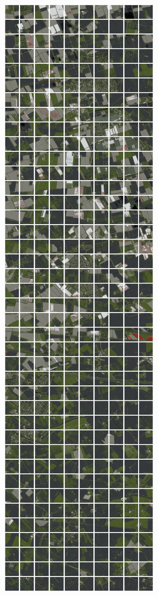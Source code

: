 <html>
<div>
<img src="https://github.com/HakkaTjakka/NL_TILE_MAP/blob/main/18/634/-1070/r.6340.-10700.png" height="44" width="44">
<img src="https://github.com/HakkaTjakka/NL_TILE_MAP/blob/main/18/634/-1070/r.6341.-10700.png" height="44" width="44">
<img src="https://github.com/HakkaTjakka/NL_TILE_MAP/blob/main/18/634/-1070/r.6342.-10700.png" height="44" width="44">
<img src="https://github.com/HakkaTjakka/NL_TILE_MAP/blob/main/18/634/-1070/r.6343.-10700.png" height="44" width="44">
<img src="https://github.com/HakkaTjakka/NL_TILE_MAP/blob/main/18/634/-1070/r.6344.-10700.png" height="44" width="44">
<img src="https://github.com/HakkaTjakka/NL_TILE_MAP/blob/main/18/634/-1070/r.6345.-10700.png" height="44" width="44">
<img src="https://github.com/HakkaTjakka/NL_TILE_MAP/blob/main/18/634/-1070/r.6346.-10700.png" height="44" width="44">
<img src="https://github.com/HakkaTjakka/NL_TILE_MAP/blob/main/18/634/-1070/r.6347.-10700.png" height="44" width="44">
<img src="https://github.com/HakkaTjakka/NL_TILE_MAP/blob/main/18/634/-1070/r.6348.-10700.png" height="44" width="44">
<img src="https://github.com/HakkaTjakka/NL_TILE_MAP/blob/main/18/634/-1070/r.6349.-10700.png" height="44" width="44">
<img src="https://github.com/HakkaTjakka/NL_TILE_MAP/blob/main/18/635/-1070/r.6350.-10700.png" height="44" width="44">
<img src="https://github.com/HakkaTjakka/NL_TILE_MAP/blob/main/18/635/-1070/r.6351.-10700.png" height="44" width="44">
<img src="https://github.com/HakkaTjakka/NL_TILE_MAP/blob/main/18/635/-1070/r.6352.-10700.png" height="44" width="44">
<img src="https://github.com/HakkaTjakka/NL_TILE_MAP/blob/main/18/635/-1070/r.6353.-10700.png" height="44" width="44">
<img src="https://github.com/HakkaTjakka/NL_TILE_MAP/blob/main/18/635/-1070/r.6354.-10700.png" height="44" width="44">
<img src="https://github.com/HakkaTjakka/NL_TILE_MAP/blob/main/18/635/-1070/r.6355.-10700.png" height="44" width="44">
<img src="https://github.com/HakkaTjakka/NL_TILE_MAP/blob/main/18/635/-1070/r.6356.-10700.png" height="44" width="44">
<img src="https://github.com/HakkaTjakka/NL_TILE_MAP/blob/main/18/635/-1070/r.6357.-10700.png" height="44" width="44">
<img src="https://github.com/HakkaTjakka/NL_TILE_MAP/blob/main/18/635/-1070/r.6358.-10700.png" height="44" width="44">
<img src="https://github.com/HakkaTjakka/NL_TILE_MAP/blob/main/18/635/-1070/r.6359.-10700.png" height="44" width="44">
<br>
<img src="https://github.com/HakkaTjakka/NL_TILE_MAP/blob/main/18/634/-1070/r.6340.-10699.png" height="44" width="44">
<img src="https://github.com/HakkaTjakka/NL_TILE_MAP/blob/main/18/634/-1070/r.6341.-10699.png" height="44" width="44">
<img src="https://github.com/HakkaTjakka/NL_TILE_MAP/blob/main/18/634/-1070/r.6342.-10699.png" height="44" width="44">
<img src="https://github.com/HakkaTjakka/NL_TILE_MAP/blob/main/18/634/-1070/r.6343.-10699.png" height="44" width="44">
<img src="https://github.com/HakkaTjakka/NL_TILE_MAP/blob/main/18/634/-1070/r.6344.-10699.png" height="44" width="44">
<img src="https://github.com/HakkaTjakka/NL_TILE_MAP/blob/main/18/634/-1070/r.6345.-10699.png" height="44" width="44">
<img src="https://github.com/HakkaTjakka/NL_TILE_MAP/blob/main/18/634/-1070/r.6346.-10699.png" height="44" width="44">
<img src="https://github.com/HakkaTjakka/NL_TILE_MAP/blob/main/18/634/-1070/r.6347.-10699.png" height="44" width="44">
<img src="https://github.com/HakkaTjakka/NL_TILE_MAP/blob/main/18/634/-1070/r.6348.-10699.png" height="44" width="44">
<img src="https://github.com/HakkaTjakka/NL_TILE_MAP/blob/main/18/634/-1070/r.6349.-10699.png" height="44" width="44">
<img src="https://github.com/HakkaTjakka/NL_TILE_MAP/blob/main/18/635/-1070/r.6350.-10699.png" height="44" width="44">
<img src="https://github.com/HakkaTjakka/NL_TILE_MAP/blob/main/18/635/-1070/r.6351.-10699.png" height="44" width="44">
<img src="https://github.com/HakkaTjakka/NL_TILE_MAP/blob/main/18/635/-1070/r.6352.-10699.png" height="44" width="44">
<img src="https://github.com/HakkaTjakka/NL_TILE_MAP/blob/main/18/635/-1070/r.6353.-10699.png" height="44" width="44">
<img src="https://github.com/HakkaTjakka/NL_TILE_MAP/blob/main/18/635/-1070/r.6354.-10699.png" height="44" width="44">
<img src="https://github.com/HakkaTjakka/NL_TILE_MAP/blob/main/18/635/-1070/r.6355.-10699.png" height="44" width="44">
<img src="https://github.com/HakkaTjakka/NL_TILE_MAP/blob/main/18/635/-1070/r.6356.-10699.png" height="44" width="44">
<img src="https://github.com/HakkaTjakka/NL_TILE_MAP/blob/main/18/635/-1070/r.6357.-10699.png" height="44" width="44">
<img src="https://github.com/HakkaTjakka/NL_TILE_MAP/blob/main/18/635/-1070/r.6358.-10699.png" height="44" width="44">
<img src="https://github.com/HakkaTjakka/NL_TILE_MAP/blob/main/18/635/-1070/r.6359.-10699.png" height="44" width="44">
<br>
<img src="https://github.com/HakkaTjakka/NL_TILE_MAP/blob/main/18/634/-1070/r.6340.-10698.png" height="44" width="44">
<img src="https://github.com/HakkaTjakka/NL_TILE_MAP/blob/main/18/634/-1070/r.6341.-10698.png" height="44" width="44">
<img src="https://github.com/HakkaTjakka/NL_TILE_MAP/blob/main/18/634/-1070/r.6342.-10698.png" height="44" width="44">
<img src="https://github.com/HakkaTjakka/NL_TILE_MAP/blob/main/18/634/-1070/r.6343.-10698.png" height="44" width="44">
<img src="https://github.com/HakkaTjakka/NL_TILE_MAP/blob/main/18/634/-1070/r.6344.-10698.png" height="44" width="44">
<img src="https://github.com/HakkaTjakka/NL_TILE_MAP/blob/main/18/634/-1070/r.6345.-10698.png" height="44" width="44">
<img src="https://github.com/HakkaTjakka/NL_TILE_MAP/blob/main/18/634/-1070/r.6346.-10698.png" height="44" width="44">
<img src="https://github.com/HakkaTjakka/NL_TILE_MAP/blob/main/18/634/-1070/r.6347.-10698.png" height="44" width="44">
<img src="https://github.com/HakkaTjakka/NL_TILE_MAP/blob/main/18/634/-1070/r.6348.-10698.png" height="44" width="44">
<img src="https://github.com/HakkaTjakka/NL_TILE_MAP/blob/main/18/634/-1070/r.6349.-10698.png" height="44" width="44">
<img src="https://github.com/HakkaTjakka/NL_TILE_MAP/blob/main/18/635/-1070/r.6350.-10698.png" height="44" width="44">
<img src="https://github.com/HakkaTjakka/NL_TILE_MAP/blob/main/18/635/-1070/r.6351.-10698.png" height="44" width="44">
<img src="https://github.com/HakkaTjakka/NL_TILE_MAP/blob/main/18/635/-1070/r.6352.-10698.png" height="44" width="44">
<img src="https://github.com/HakkaTjakka/NL_TILE_MAP/blob/main/18/635/-1070/r.6353.-10698.png" height="44" width="44">
<img src="https://github.com/HakkaTjakka/NL_TILE_MAP/blob/main/18/635/-1070/r.6354.-10698.png" height="44" width="44">
<img src="https://github.com/HakkaTjakka/NL_TILE_MAP/blob/main/18/635/-1070/r.6355.-10698.png" height="44" width="44">
<img src="https://github.com/HakkaTjakka/NL_TILE_MAP/blob/main/18/635/-1070/r.6356.-10698.png" height="44" width="44">
<img src="https://github.com/HakkaTjakka/NL_TILE_MAP/blob/main/18/635/-1070/r.6357.-10698.png" height="44" width="44">
<img src="https://github.com/HakkaTjakka/NL_TILE_MAP/blob/main/18/635/-1070/r.6358.-10698.png" height="44" width="44">
<img src="https://github.com/HakkaTjakka/NL_TILE_MAP/blob/main/18/635/-1070/r.6359.-10698.png" height="44" width="44">
<br>
<img src="https://github.com/HakkaTjakka/NL_TILE_MAP/blob/main/18/634/-1070/r.6340.-10697.png" height="44" width="44">
<img src="https://github.com/HakkaTjakka/NL_TILE_MAP/blob/main/18/634/-1070/r.6341.-10697.png" height="44" width="44">
<img src="https://github.com/HakkaTjakka/NL_TILE_MAP/blob/main/18/634/-1070/r.6342.-10697.png" height="44" width="44">
<img src="https://github.com/HakkaTjakka/NL_TILE_MAP/blob/main/18/634/-1070/r.6343.-10697.png" height="44" width="44">
<img src="https://github.com/HakkaTjakka/NL_TILE_MAP/blob/main/18/634/-1070/r.6344.-10697.png" height="44" width="44">
<img src="https://github.com/HakkaTjakka/NL_TILE_MAP/blob/main/18/634/-1070/r.6345.-10697.png" height="44" width="44">
<img src="https://github.com/HakkaTjakka/NL_TILE_MAP/blob/main/18/634/-1070/r.6346.-10697.png" height="44" width="44">
<img src="https://github.com/HakkaTjakka/NL_TILE_MAP/blob/main/18/634/-1070/r.6347.-10697.png" height="44" width="44">
<img src="https://github.com/HakkaTjakka/NL_TILE_MAP/blob/main/18/634/-1070/r.6348.-10697.png" height="44" width="44">
<img src="https://github.com/HakkaTjakka/NL_TILE_MAP/blob/main/18/634/-1070/r.6349.-10697.png" height="44" width="44">
<img src="https://github.com/HakkaTjakka/NL_TILE_MAP/blob/main/18/635/-1070/r.6350.-10697.png" height="44" width="44">
<img src="https://github.com/HakkaTjakka/NL_TILE_MAP/blob/main/18/635/-1070/r.6351.-10697.png" height="44" width="44">
<img src="https://github.com/HakkaTjakka/NL_TILE_MAP/blob/main/18/635/-1070/r.6352.-10697.png" height="44" width="44">
<img src="https://github.com/HakkaTjakka/NL_TILE_MAP/blob/main/18/635/-1070/r.6353.-10697.png" height="44" width="44">
<img src="https://github.com/HakkaTjakka/NL_TILE_MAP/blob/main/18/635/-1070/r.6354.-10697.png" height="44" width="44">
<img src="https://github.com/HakkaTjakka/NL_TILE_MAP/blob/main/18/635/-1070/r.6355.-10697.png" height="44" width="44">
<img src="https://github.com/HakkaTjakka/NL_TILE_MAP/blob/main/18/635/-1070/r.6356.-10697.png" height="44" width="44">
<img src="https://github.com/HakkaTjakka/NL_TILE_MAP/blob/main/18/635/-1070/r.6357.-10697.png" height="44" width="44">
<img src="https://github.com/HakkaTjakka/NL_TILE_MAP/blob/main/18/635/-1070/r.6358.-10697.png" height="44" width="44">
<img src="https://github.com/HakkaTjakka/NL_TILE_MAP/blob/main/18/635/-1070/r.6359.-10697.png" height="44" width="44">
<br>
<img src="https://github.com/HakkaTjakka/NL_TILE_MAP/blob/main/18/634/-1070/r.6340.-10696.png" height="44" width="44">
<img src="https://github.com/HakkaTjakka/NL_TILE_MAP/blob/main/18/634/-1070/r.6341.-10696.png" height="44" width="44">
<img src="https://github.com/HakkaTjakka/NL_TILE_MAP/blob/main/18/634/-1070/r.6342.-10696.png" height="44" width="44">
<img src="https://github.com/HakkaTjakka/NL_TILE_MAP/blob/main/18/634/-1070/r.6343.-10696.png" height="44" width="44">
<img src="https://github.com/HakkaTjakka/NL_TILE_MAP/blob/main/18/634/-1070/r.6344.-10696.png" height="44" width="44">
<img src="https://github.com/HakkaTjakka/NL_TILE_MAP/blob/main/18/634/-1070/r.6345.-10696.png" height="44" width="44">
<img src="https://github.com/HakkaTjakka/NL_TILE_MAP/blob/main/18/634/-1070/r.6346.-10696.png" height="44" width="44">
<img src="https://github.com/HakkaTjakka/NL_TILE_MAP/blob/main/18/634/-1070/r.6347.-10696.png" height="44" width="44">
<img src="https://github.com/HakkaTjakka/NL_TILE_MAP/blob/main/18/634/-1070/r.6348.-10696.png" height="44" width="44">
<img src="https://github.com/HakkaTjakka/NL_TILE_MAP/blob/main/18/634/-1070/r.6349.-10696.png" height="44" width="44">
<img src="https://github.com/HakkaTjakka/NL_TILE_MAP/blob/main/18/635/-1070/r.6350.-10696.png" height="44" width="44">
<img src="https://github.com/HakkaTjakka/NL_TILE_MAP/blob/main/18/635/-1070/r.6351.-10696.png" height="44" width="44">
<img src="https://github.com/HakkaTjakka/NL_TILE_MAP/blob/main/18/635/-1070/r.6352.-10696.png" height="44" width="44">
<img src="https://github.com/HakkaTjakka/NL_TILE_MAP/blob/main/18/635/-1070/r.6353.-10696.png" height="44" width="44">
<img src="https://github.com/HakkaTjakka/NL_TILE_MAP/blob/main/18/635/-1070/r.6354.-10696.png" height="44" width="44">
<img src="https://github.com/HakkaTjakka/NL_TILE_MAP/blob/main/18/635/-1070/r.6355.-10696.png" height="44" width="44">
<img src="https://github.com/HakkaTjakka/NL_TILE_MAP/blob/main/18/635/-1070/r.6356.-10696.png" height="44" width="44">
<img src="https://github.com/HakkaTjakka/NL_TILE_MAP/blob/main/18/635/-1070/r.6357.-10696.png" height="44" width="44">
<img src="https://github.com/HakkaTjakka/NL_TILE_MAP/blob/main/18/635/-1070/r.6358.-10696.png" height="44" width="44">
<img src="https://github.com/HakkaTjakka/NL_TILE_MAP/blob/main/18/635/-1070/r.6359.-10696.png" height="44" width="44">
<br>
<img src="https://github.com/HakkaTjakka/NL_TILE_MAP/blob/main/18/634/-1070/r.6340.-10695.png" height="44" width="44">
<img src="https://github.com/HakkaTjakka/NL_TILE_MAP/blob/main/18/634/-1070/r.6341.-10695.png" height="44" width="44">
<img src="https://github.com/HakkaTjakka/NL_TILE_MAP/blob/main/18/634/-1070/r.6342.-10695.png" height="44" width="44">
<img src="https://github.com/HakkaTjakka/NL_TILE_MAP/blob/main/18/634/-1070/r.6343.-10695.png" height="44" width="44">
<img src="https://github.com/HakkaTjakka/NL_TILE_MAP/blob/main/18/634/-1070/r.6344.-10695.png" height="44" width="44">
<img src="https://github.com/HakkaTjakka/NL_TILE_MAP/blob/main/18/634/-1070/r.6345.-10695.png" height="44" width="44">
<img src="https://github.com/HakkaTjakka/NL_TILE_MAP/blob/main/18/634/-1070/r.6346.-10695.png" height="44" width="44">
<img src="https://github.com/HakkaTjakka/NL_TILE_MAP/blob/main/18/634/-1070/r.6347.-10695.png" height="44" width="44">
<img src="https://github.com/HakkaTjakka/NL_TILE_MAP/blob/main/18/634/-1070/r.6348.-10695.png" height="44" width="44">
<img src="https://github.com/HakkaTjakka/NL_TILE_MAP/blob/main/18/634/-1070/r.6349.-10695.png" height="44" width="44">
<img src="https://github.com/HakkaTjakka/NL_TILE_MAP/blob/main/18/635/-1070/r.6350.-10695.png" height="44" width="44">
<img src="https://github.com/HakkaTjakka/NL_TILE_MAP/blob/main/18/635/-1070/r.6351.-10695.png" height="44" width="44">
<img src="https://github.com/HakkaTjakka/NL_TILE_MAP/blob/main/18/635/-1070/r.6352.-10695.png" height="44" width="44">
<img src="https://github.com/HakkaTjakka/NL_TILE_MAP/blob/main/18/635/-1070/r.6353.-10695.png" height="44" width="44">
<img src="https://github.com/HakkaTjakka/NL_TILE_MAP/blob/main/18/635/-1070/r.6354.-10695.png" height="44" width="44">
<img src="https://github.com/HakkaTjakka/NL_TILE_MAP/blob/main/18/635/-1070/r.6355.-10695.png" height="44" width="44">
<img src="https://github.com/HakkaTjakka/NL_TILE_MAP/blob/main/18/635/-1070/r.6356.-10695.png" height="44" width="44">
<img src="https://github.com/HakkaTjakka/NL_TILE_MAP/blob/main/18/635/-1070/r.6357.-10695.png" height="44" width="44">
<img src="https://github.com/HakkaTjakka/NL_TILE_MAP/blob/main/18/635/-1070/r.6358.-10695.png" height="44" width="44">
<img src="https://github.com/HakkaTjakka/NL_TILE_MAP/blob/main/18/635/-1070/r.6359.-10695.png" height="44" width="44">
<br>
<img src="https://github.com/HakkaTjakka/NL_TILE_MAP/blob/main/18/634/-1070/r.6340.-10694.png" height="44" width="44">
<img src="https://github.com/HakkaTjakka/NL_TILE_MAP/blob/main/18/634/-1070/r.6341.-10694.png" height="44" width="44">
<img src="https://github.com/HakkaTjakka/NL_TILE_MAP/blob/main/18/634/-1070/r.6342.-10694.png" height="44" width="44">
<img src="https://github.com/HakkaTjakka/NL_TILE_MAP/blob/main/18/634/-1070/r.6343.-10694.png" height="44" width="44">
<img src="https://github.com/HakkaTjakka/NL_TILE_MAP/blob/main/18/634/-1070/r.6344.-10694.png" height="44" width="44">
<img src="https://github.com/HakkaTjakka/NL_TILE_MAP/blob/main/18/634/-1070/r.6345.-10694.png" height="44" width="44">
<img src="https://github.com/HakkaTjakka/NL_TILE_MAP/blob/main/18/634/-1070/r.6346.-10694.png" height="44" width="44">
<img src="https://github.com/HakkaTjakka/NL_TILE_MAP/blob/main/18/634/-1070/r.6347.-10694.png" height="44" width="44">
<img src="https://github.com/HakkaTjakka/NL_TILE_MAP/blob/main/18/634/-1070/r.6348.-10694.png" height="44" width="44">
<img src="https://github.com/HakkaTjakka/NL_TILE_MAP/blob/main/18/634/-1070/r.6349.-10694.png" height="44" width="44">
<img src="https://github.com/HakkaTjakka/NL_TILE_MAP/blob/main/18/635/-1070/r.6350.-10694.png" height="44" width="44">
<img src="https://github.com/HakkaTjakka/NL_TILE_MAP/blob/main/18/635/-1070/r.6351.-10694.png" height="44" width="44">
<img src="https://github.com/HakkaTjakka/NL_TILE_MAP/blob/main/18/635/-1070/r.6352.-10694.png" height="44" width="44">
<img src="https://github.com/HakkaTjakka/NL_TILE_MAP/blob/main/18/635/-1070/r.6353.-10694.png" height="44" width="44">
<img src="https://github.com/HakkaTjakka/NL_TILE_MAP/blob/main/18/635/-1070/r.6354.-10694.png" height="44" width="44">
<img src="https://github.com/HakkaTjakka/NL_TILE_MAP/blob/main/18/635/-1070/r.6355.-10694.png" height="44" width="44">
<img src="https://github.com/HakkaTjakka/NL_TILE_MAP/blob/main/18/635/-1070/r.6356.-10694.png" height="44" width="44">
<img src="https://github.com/HakkaTjakka/NL_TILE_MAP/blob/main/18/635/-1070/r.6357.-10694.png" height="44" width="44">
<img src="https://github.com/HakkaTjakka/NL_TILE_MAP/blob/main/18/635/-1070/r.6358.-10694.png" height="44" width="44">
<img src="https://github.com/HakkaTjakka/NL_TILE_MAP/blob/main/18/635/-1070/r.6359.-10694.png" height="44" width="44">
<br>
<img src="https://github.com/HakkaTjakka/NL_TILE_MAP/blob/main/18/634/-1070/r.6340.-10693.png" height="44" width="44">
<img src="https://github.com/HakkaTjakka/NL_TILE_MAP/blob/main/18/634/-1070/r.6341.-10693.png" height="44" width="44">
<img src="https://github.com/HakkaTjakka/NL_TILE_MAP/blob/main/18/634/-1070/r.6342.-10693.png" height="44" width="44">
<img src="https://github.com/HakkaTjakka/NL_TILE_MAP/blob/main/18/634/-1070/r.6343.-10693.png" height="44" width="44">
<img src="https://github.com/HakkaTjakka/NL_TILE_MAP/blob/main/18/634/-1070/r.6344.-10693.png" height="44" width="44">
<img src="https://github.com/HakkaTjakka/NL_TILE_MAP/blob/main/18/634/-1070/r.6345.-10693.png" height="44" width="44">
<img src="https://github.com/HakkaTjakka/NL_TILE_MAP/blob/main/18/634/-1070/r.6346.-10693.png" height="44" width="44">
<img src="https://github.com/HakkaTjakka/NL_TILE_MAP/blob/main/18/634/-1070/r.6347.-10693.png" height="44" width="44">
<img src="https://github.com/HakkaTjakka/NL_TILE_MAP/blob/main/18/634/-1070/r.6348.-10693.png" height="44" width="44">
<img src="https://github.com/HakkaTjakka/NL_TILE_MAP/blob/main/18/634/-1070/r.6349.-10693.png" height="44" width="44">
<img src="https://github.com/HakkaTjakka/NL_TILE_MAP/blob/main/18/635/-1070/r.6350.-10693.png" height="44" width="44">
<img src="https://github.com/HakkaTjakka/NL_TILE_MAP/blob/main/18/635/-1070/r.6351.-10693.png" height="44" width="44">
<img src="https://github.com/HakkaTjakka/NL_TILE_MAP/blob/main/18/635/-1070/r.6352.-10693.png" height="44" width="44">
<img src="https://github.com/HakkaTjakka/NL_TILE_MAP/blob/main/18/635/-1070/r.6353.-10693.png" height="44" width="44">
<img src="https://github.com/HakkaTjakka/NL_TILE_MAP/blob/main/18/635/-1070/r.6354.-10693.png" height="44" width="44">
<img src="https://github.com/HakkaTjakka/NL_TILE_MAP/blob/main/18/635/-1070/r.6355.-10693.png" height="44" width="44">
<img src="https://github.com/HakkaTjakka/NL_TILE_MAP/blob/main/18/635/-1070/r.6356.-10693.png" height="44" width="44">
<img src="https://github.com/HakkaTjakka/NL_TILE_MAP/blob/main/18/635/-1070/r.6357.-10693.png" height="44" width="44">
<img src="https://github.com/HakkaTjakka/NL_TILE_MAP/blob/main/18/635/-1070/r.6358.-10693.png" height="44" width="44">
<img src="https://github.com/HakkaTjakka/NL_TILE_MAP/blob/main/18/635/-1070/r.6359.-10693.png" height="44" width="44">
<br>
<img src="https://github.com/HakkaTjakka/NL_TILE_MAP/blob/main/18/634/-1070/r.6340.-10692.png" height="44" width="44">
<img src="https://github.com/HakkaTjakka/NL_TILE_MAP/blob/main/18/634/-1070/r.6341.-10692.png" height="44" width="44">
<img src="https://github.com/HakkaTjakka/NL_TILE_MAP/blob/main/18/634/-1070/r.6342.-10692.png" height="44" width="44">
<img src="https://github.com/HakkaTjakka/NL_TILE_MAP/blob/main/18/634/-1070/r.6343.-10692.png" height="44" width="44">
<img src="https://github.com/HakkaTjakka/NL_TILE_MAP/blob/main/18/634/-1070/r.6344.-10692.png" height="44" width="44">
<img src="https://github.com/HakkaTjakka/NL_TILE_MAP/blob/main/18/634/-1070/r.6345.-10692.png" height="44" width="44">
<img src="https://github.com/HakkaTjakka/NL_TILE_MAP/blob/main/18/634/-1070/r.6346.-10692.png" height="44" width="44">
<img src="https://github.com/HakkaTjakka/NL_TILE_MAP/blob/main/18/634/-1070/r.6347.-10692.png" height="44" width="44">
<img src="https://github.com/HakkaTjakka/NL_TILE_MAP/blob/main/18/634/-1070/r.6348.-10692.png" height="44" width="44">
<img src="https://github.com/HakkaTjakka/NL_TILE_MAP/blob/main/18/634/-1070/r.6349.-10692.png" height="44" width="44">
<img src="https://github.com/HakkaTjakka/NL_TILE_MAP/blob/main/18/635/-1070/r.6350.-10692.png" height="44" width="44">
<img src="https://github.com/HakkaTjakka/NL_TILE_MAP/blob/main/18/635/-1070/r.6351.-10692.png" height="44" width="44">
<img src="https://github.com/HakkaTjakka/NL_TILE_MAP/blob/main/18/635/-1070/r.6352.-10692.png" height="44" width="44">
<img src="https://github.com/HakkaTjakka/NL_TILE_MAP/blob/main/18/635/-1070/r.6353.-10692.png" height="44" width="44">
<img src="https://github.com/HakkaTjakka/NL_TILE_MAP/blob/main/18/635/-1070/r.6354.-10692.png" height="44" width="44">
<img src="https://github.com/HakkaTjakka/NL_TILE_MAP/blob/main/18/635/-1070/r.6355.-10692.png" height="44" width="44">
<img src="https://github.com/HakkaTjakka/NL_TILE_MAP/blob/main/18/635/-1070/r.6356.-10692.png" height="44" width="44">
<img src="https://github.com/HakkaTjakka/NL_TILE_MAP/blob/main/18/635/-1070/r.6357.-10692.png" height="44" width="44">
<img src="https://github.com/HakkaTjakka/NL_TILE_MAP/blob/main/18/635/-1070/r.6358.-10692.png" height="44" width="44">
<img src="https://github.com/HakkaTjakka/NL_TILE_MAP/blob/main/18/635/-1070/r.6359.-10692.png" height="44" width="44">
<br>
<img src="https://github.com/HakkaTjakka/NL_TILE_MAP/blob/main/18/634/-1070/r.6340.-10691.png" height="44" width="44">
<img src="https://github.com/HakkaTjakka/NL_TILE_MAP/blob/main/18/634/-1070/r.6341.-10691.png" height="44" width="44">
<img src="https://github.com/HakkaTjakka/NL_TILE_MAP/blob/main/18/634/-1070/r.6342.-10691.png" height="44" width="44">
<img src="https://github.com/HakkaTjakka/NL_TILE_MAP/blob/main/18/634/-1070/r.6343.-10691.png" height="44" width="44">
<img src="https://github.com/HakkaTjakka/NL_TILE_MAP/blob/main/18/634/-1070/r.6344.-10691.png" height="44" width="44">
<img src="https://github.com/HakkaTjakka/NL_TILE_MAP/blob/main/18/634/-1070/r.6345.-10691.png" height="44" width="44">
<img src="https://github.com/HakkaTjakka/NL_TILE_MAP/blob/main/18/634/-1070/r.6346.-10691.png" height="44" width="44">
<img src="https://github.com/HakkaTjakka/NL_TILE_MAP/blob/main/18/634/-1070/r.6347.-10691.png" height="44" width="44">
<img src="https://github.com/HakkaTjakka/NL_TILE_MAP/blob/main/18/634/-1070/r.6348.-10691.png" height="44" width="44">
<img src="https://github.com/HakkaTjakka/NL_TILE_MAP/blob/main/18/634/-1070/r.6349.-10691.png" height="44" width="44">
<img src="https://github.com/HakkaTjakka/NL_TILE_MAP/blob/main/18/635/-1070/r.6350.-10691.png" height="44" width="44">
<img src="https://github.com/HakkaTjakka/NL_TILE_MAP/blob/main/18/635/-1070/r.6351.-10691.png" height="44" width="44">
<img src="https://github.com/HakkaTjakka/NL_TILE_MAP/blob/main/18/635/-1070/r.6352.-10691.png" height="44" width="44">
<img src="https://github.com/HakkaTjakka/NL_TILE_MAP/blob/main/18/635/-1070/r.6353.-10691.png" height="44" width="44">
<img src="https://github.com/HakkaTjakka/NL_TILE_MAP/blob/main/18/635/-1070/r.6354.-10691.png" height="44" width="44">
<img src="https://github.com/HakkaTjakka/NL_TILE_MAP/blob/main/18/635/-1070/r.6355.-10691.png" height="44" width="44">
<img src="https://github.com/HakkaTjakka/NL_TILE_MAP/blob/main/18/635/-1070/r.6356.-10691.png" height="44" width="44">
<img src="https://github.com/HakkaTjakka/NL_TILE_MAP/blob/main/18/635/-1070/r.6357.-10691.png" height="44" width="44">
<img src="https://github.com/HakkaTjakka/NL_TILE_MAP/blob/main/18/635/-1070/r.6358.-10691.png" height="44" width="44">
<img src="https://github.com/HakkaTjakka/NL_TILE_MAP/blob/main/18/635/-1070/r.6359.-10691.png" height="44" width="44">
<br>
<img src="https://github.com/HakkaTjakka/NL_TILE_MAP/blob/main/18/634/-1069/r.6340.-10690.png" height="44" width="44">
<img src="https://github.com/HakkaTjakka/NL_TILE_MAP/blob/main/18/634/-1069/r.6341.-10690.png" height="44" width="44">
<img src="https://github.com/HakkaTjakka/NL_TILE_MAP/blob/main/18/634/-1069/r.6342.-10690.png" height="44" width="44">
<img src="https://github.com/HakkaTjakka/NL_TILE_MAP/blob/main/18/634/-1069/r.6343.-10690.png" height="44" width="44">
<img src="https://github.com/HakkaTjakka/NL_TILE_MAP/blob/main/18/634/-1069/r.6344.-10690.png" height="44" width="44">
<img src="https://github.com/HakkaTjakka/NL_TILE_MAP/blob/main/18/634/-1069/r.6345.-10690.png" height="44" width="44">
<img src="https://github.com/HakkaTjakka/NL_TILE_MAP/blob/main/18/634/-1069/r.6346.-10690.png" height="44" width="44">
<img src="https://github.com/HakkaTjakka/NL_TILE_MAP/blob/main/18/634/-1069/r.6347.-10690.png" height="44" width="44">
<img src="https://github.com/HakkaTjakka/NL_TILE_MAP/blob/main/18/634/-1069/r.6348.-10690.png" height="44" width="44">
<img src="https://github.com/HakkaTjakka/NL_TILE_MAP/blob/main/18/634/-1069/r.6349.-10690.png" height="44" width="44">
<img src="https://github.com/HakkaTjakka/NL_TILE_MAP/blob/main/18/635/-1069/r.6350.-10690.png" height="44" width="44">
<img src="https://github.com/HakkaTjakka/NL_TILE_MAP/blob/main/18/635/-1069/r.6351.-10690.png" height="44" width="44">
<img src="https://github.com/HakkaTjakka/NL_TILE_MAP/blob/main/18/635/-1069/r.6352.-10690.png" height="44" width="44">
<img src="https://github.com/HakkaTjakka/NL_TILE_MAP/blob/main/18/635/-1069/r.6353.-10690.png" height="44" width="44">
<img src="https://github.com/HakkaTjakka/NL_TILE_MAP/blob/main/18/635/-1069/r.6354.-10690.png" height="44" width="44">
<img src="https://github.com/HakkaTjakka/NL_TILE_MAP/blob/main/18/635/-1069/r.6355.-10690.png" height="44" width="44">
<img src="https://github.com/HakkaTjakka/NL_TILE_MAP/blob/main/18/635/-1069/r.6356.-10690.png" height="44" width="44">
<img src="https://github.com/HakkaTjakka/NL_TILE_MAP/blob/main/18/635/-1069/r.6357.-10690.png" height="44" width="44">
<img src="https://github.com/HakkaTjakka/NL_TILE_MAP/blob/main/18/635/-1069/r.6358.-10690.png" height="44" width="44">
<img src="https://github.com/HakkaTjakka/NL_TILE_MAP/blob/main/18/635/-1069/r.6359.-10690.png" height="44" width="44">
<br>
<img src="https://github.com/HakkaTjakka/NL_TILE_MAP/blob/main/18/634/-1069/r.6340.-10689.png" height="44" width="44">
<img src="https://github.com/HakkaTjakka/NL_TILE_MAP/blob/main/18/634/-1069/r.6341.-10689.png" height="44" width="44">
<img src="https://github.com/HakkaTjakka/NL_TILE_MAP/blob/main/18/634/-1069/r.6342.-10689.png" height="44" width="44">
<img src="https://github.com/HakkaTjakka/NL_TILE_MAP/blob/main/18/634/-1069/r.6343.-10689.png" height="44" width="44">
<img src="https://github.com/HakkaTjakka/NL_TILE_MAP/blob/main/18/634/-1069/r.6344.-10689.png" height="44" width="44">
<img src="https://github.com/HakkaTjakka/NL_TILE_MAP/blob/main/18/634/-1069/r.6345.-10689.png" height="44" width="44">
<img src="https://github.com/HakkaTjakka/NL_TILE_MAP/blob/main/18/634/-1069/r.6346.-10689.png" height="44" width="44">
<img src="https://github.com/HakkaTjakka/NL_TILE_MAP/blob/main/18/634/-1069/r.6347.-10689.png" height="44" width="44">
<img src="https://github.com/HakkaTjakka/NL_TILE_MAP/blob/main/18/634/-1069/r.6348.-10689.png" height="44" width="44">
<img src="https://github.com/HakkaTjakka/NL_TILE_MAP/blob/main/18/634/-1069/r.6349.-10689.png" height="44" width="44">
<img src="https://github.com/HakkaTjakka/NL_TILE_MAP/blob/main/18/635/-1069/r.6350.-10689.png" height="44" width="44">
<img src="https://github.com/HakkaTjakka/NL_TILE_MAP/blob/main/18/635/-1069/r.6351.-10689.png" height="44" width="44">
<img src="https://github.com/HakkaTjakka/NL_TILE_MAP/blob/main/18/635/-1069/r.6352.-10689.png" height="44" width="44">
<img src="https://github.com/HakkaTjakka/NL_TILE_MAP/blob/main/18/635/-1069/r.6353.-10689.png" height="44" width="44">
<img src="https://github.com/HakkaTjakka/NL_TILE_MAP/blob/main/18/635/-1069/r.6354.-10689.png" height="44" width="44">
<img src="https://github.com/HakkaTjakka/NL_TILE_MAP/blob/main/18/635/-1069/r.6355.-10689.png" height="44" width="44">
<img src="https://github.com/HakkaTjakka/NL_TILE_MAP/blob/main/18/635/-1069/r.6356.-10689.png" height="44" width="44">
<img src="https://github.com/HakkaTjakka/NL_TILE_MAP/blob/main/18/635/-1069/r.6357.-10689.png" height="44" width="44">
<img src="https://github.com/HakkaTjakka/NL_TILE_MAP/blob/main/18/635/-1069/r.6358.-10689.png" height="44" width="44">
<img src="https://github.com/HakkaTjakka/NL_TILE_MAP/blob/main/18/635/-1069/r.6359.-10689.png" height="44" width="44">
<br>
<img src="https://github.com/HakkaTjakka/NL_TILE_MAP/blob/main/18/634/-1069/r.6340.-10688.png" height="44" width="44">
<img src="https://github.com/HakkaTjakka/NL_TILE_MAP/blob/main/18/634/-1069/r.6341.-10688.png" height="44" width="44">
<img src="https://github.com/HakkaTjakka/NL_TILE_MAP/blob/main/18/634/-1069/r.6342.-10688.png" height="44" width="44">
<img src="https://github.com/HakkaTjakka/NL_TILE_MAP/blob/main/18/634/-1069/r.6343.-10688.png" height="44" width="44">
<img src="https://github.com/HakkaTjakka/NL_TILE_MAP/blob/main/18/634/-1069/r.6344.-10688.png" height="44" width="44">
<img src="https://github.com/HakkaTjakka/NL_TILE_MAP/blob/main/18/634/-1069/r.6345.-10688.png" height="44" width="44">
<img src="https://github.com/HakkaTjakka/NL_TILE_MAP/blob/main/18/634/-1069/r.6346.-10688.png" height="44" width="44">
<img src="https://github.com/HakkaTjakka/NL_TILE_MAP/blob/main/18/634/-1069/r.6347.-10688.png" height="44" width="44">
<img src="https://github.com/HakkaTjakka/NL_TILE_MAP/blob/main/18/634/-1069/r.6348.-10688.png" height="44" width="44">
<img src="https://github.com/HakkaTjakka/NL_TILE_MAP/blob/main/18/634/-1069/r.6349.-10688.png" height="44" width="44">
<img src="https://github.com/HakkaTjakka/NL_TILE_MAP/blob/main/18/635/-1069/r.6350.-10688.png" height="44" width="44">
<img src="https://github.com/HakkaTjakka/NL_TILE_MAP/blob/main/18/635/-1069/r.6351.-10688.png" height="44" width="44">
<img src="https://github.com/HakkaTjakka/NL_TILE_MAP/blob/main/18/635/-1069/r.6352.-10688.png" height="44" width="44">
<img src="https://github.com/HakkaTjakka/NL_TILE_MAP/blob/main/18/635/-1069/r.6353.-10688.png" height="44" width="44">
<img src="https://github.com/HakkaTjakka/NL_TILE_MAP/blob/main/18/635/-1069/r.6354.-10688.png" height="44" width="44">
<img src="https://github.com/HakkaTjakka/NL_TILE_MAP/blob/main/18/635/-1069/r.6355.-10688.png" height="44" width="44">
<img src="https://github.com/HakkaTjakka/NL_TILE_MAP/blob/main/18/635/-1069/r.6356.-10688.png" height="44" width="44">
<img src="https://github.com/HakkaTjakka/NL_TILE_MAP/blob/main/18/635/-1069/r.6357.-10688.png" height="44" width="44">
<img src="https://github.com/HakkaTjakka/NL_TILE_MAP/blob/main/18/635/-1069/r.6358.-10688.png" height="44" width="44">
<img src="https://github.com/HakkaTjakka/NL_TILE_MAP/blob/main/18/635/-1069/r.6359.-10688.png" height="44" width="44">
<br>
<img src="https://github.com/HakkaTjakka/NL_TILE_MAP/blob/main/18/634/-1069/r.6340.-10687.png" height="44" width="44">
<img src="https://github.com/HakkaTjakka/NL_TILE_MAP/blob/main/18/634/-1069/r.6341.-10687.png" height="44" width="44">
<img src="https://github.com/HakkaTjakka/NL_TILE_MAP/blob/main/18/634/-1069/r.6342.-10687.png" height="44" width="44">
<img src="https://github.com/HakkaTjakka/NL_TILE_MAP/blob/main/18/634/-1069/r.6343.-10687.png" height="44" width="44">
<img src="https://github.com/HakkaTjakka/NL_TILE_MAP/blob/main/18/634/-1069/r.6344.-10687.png" height="44" width="44">
<img src="https://github.com/HakkaTjakka/NL_TILE_MAP/blob/main/18/634/-1069/r.6345.-10687.png" height="44" width="44">
<img src="https://github.com/HakkaTjakka/NL_TILE_MAP/blob/main/18/634/-1069/r.6346.-10687.png" height="44" width="44">
<img src="https://github.com/HakkaTjakka/NL_TILE_MAP/blob/main/18/634/-1069/r.6347.-10687.png" height="44" width="44">
<img src="https://github.com/HakkaTjakka/NL_TILE_MAP/blob/main/18/634/-1069/r.6348.-10687.png" height="44" width="44">
<img src="https://github.com/HakkaTjakka/NL_TILE_MAP/blob/main/18/634/-1069/r.6349.-10687.png" height="44" width="44">
<img src="https://github.com/HakkaTjakka/NL_TILE_MAP/blob/main/18/635/-1069/r.6350.-10687.png" height="44" width="44">
<img src="https://github.com/HakkaTjakka/NL_TILE_MAP/blob/main/18/635/-1069/r.6351.-10687.png" height="44" width="44">
<img src="https://github.com/HakkaTjakka/NL_TILE_MAP/blob/main/18/635/-1069/r.6352.-10687.png" height="44" width="44">
<img src="https://github.com/HakkaTjakka/NL_TILE_MAP/blob/main/18/635/-1069/r.6353.-10687.png" height="44" width="44">
<img src="https://github.com/HakkaTjakka/NL_TILE_MAP/blob/main/18/635/-1069/r.6354.-10687.png" height="44" width="44">
<img src="https://github.com/HakkaTjakka/NL_TILE_MAP/blob/main/18/635/-1069/r.6355.-10687.png" height="44" width="44">
<img src="https://github.com/HakkaTjakka/NL_TILE_MAP/blob/main/18/635/-1069/r.6356.-10687.png" height="44" width="44">
<img src="https://github.com/HakkaTjakka/NL_TILE_MAP/blob/main/18/635/-1069/r.6357.-10687.png" height="44" width="44">
<img src="https://github.com/HakkaTjakka/NL_TILE_MAP/blob/main/18/635/-1069/r.6358.-10687.png" height="44" width="44">
<img src="https://github.com/HakkaTjakka/NL_TILE_MAP/blob/main/18/635/-1069/r.6359.-10687.png" height="44" width="44">
<br>
<img src="https://github.com/HakkaTjakka/NL_TILE_MAP/blob/main/18/634/-1069/r.6340.-10686.png" height="44" width="44">
<img src="https://github.com/HakkaTjakka/NL_TILE_MAP/blob/main/18/634/-1069/r.6341.-10686.png" height="44" width="44">
<img src="https://github.com/HakkaTjakka/NL_TILE_MAP/blob/main/18/634/-1069/r.6342.-10686.png" height="44" width="44">
<img src="https://github.com/HakkaTjakka/NL_TILE_MAP/blob/main/18/634/-1069/r.6343.-10686.png" height="44" width="44">
<img src="https://github.com/HakkaTjakka/NL_TILE_MAP/blob/main/18/634/-1069/r.6344.-10686.png" height="44" width="44">
<img src="https://github.com/HakkaTjakka/NL_TILE_MAP/blob/main/18/634/-1069/r.6345.-10686.png" height="44" width="44">
<img src="https://github.com/HakkaTjakka/NL_TILE_MAP/blob/main/18/634/-1069/r.6346.-10686.png" height="44" width="44">
<img src="https://github.com/HakkaTjakka/NL_TILE_MAP/blob/main/18/634/-1069/r.6347.-10686.png" height="44" width="44">
<img src="https://github.com/HakkaTjakka/NL_TILE_MAP/blob/main/18/634/-1069/r.6348.-10686.png" height="44" width="44">
<img src="https://github.com/HakkaTjakka/NL_TILE_MAP/blob/main/18/634/-1069/r.6349.-10686.png" height="44" width="44">
<img src="https://github.com/HakkaTjakka/NL_TILE_MAP/blob/main/18/635/-1069/r.6350.-10686.png" height="44" width="44">
<img src="https://github.com/HakkaTjakka/NL_TILE_MAP/blob/main/18/635/-1069/r.6351.-10686.png" height="44" width="44">
<img src="https://github.com/HakkaTjakka/NL_TILE_MAP/blob/main/18/635/-1069/r.6352.-10686.png" height="44" width="44">
<img src="https://github.com/HakkaTjakka/NL_TILE_MAP/blob/main/18/635/-1069/r.6353.-10686.png" height="44" width="44">
<img src="https://github.com/HakkaTjakka/NL_TILE_MAP/blob/main/18/635/-1069/r.6354.-10686.png" height="44" width="44">
<img src="https://github.com/HakkaTjakka/NL_TILE_MAP/blob/main/18/635/-1069/r.6355.-10686.png" height="44" width="44">
<img src="https://github.com/HakkaTjakka/NL_TILE_MAP/blob/main/18/635/-1069/r.6356.-10686.png" height="44" width="44">
<img src="https://github.com/HakkaTjakka/NL_TILE_MAP/blob/main/18/635/-1069/r.6357.-10686.png" height="44" width="44">
<img src="https://github.com/HakkaTjakka/NL_TILE_MAP/blob/main/18/635/-1069/r.6358.-10686.png" height="44" width="44">
<img src="https://github.com/HakkaTjakka/NL_TILE_MAP/blob/main/18/635/-1069/r.6359.-10686.png" height="44" width="44">
<br>
<img src="https://github.com/HakkaTjakka/NL_TILE_MAP/blob/main/18/634/-1069/r.6340.-10685.png" height="44" width="44">
<img src="https://github.com/HakkaTjakka/NL_TILE_MAP/blob/main/18/634/-1069/r.6341.-10685.png" height="44" width="44">
<img src="https://github.com/HakkaTjakka/NL_TILE_MAP/blob/main/18/634/-1069/r.6342.-10685.png" height="44" width="44">
<img src="https://github.com/HakkaTjakka/NL_TILE_MAP/blob/main/18/634/-1069/r.6343.-10685.png" height="44" width="44">
<img src="https://github.com/HakkaTjakka/NL_TILE_MAP/blob/main/18/634/-1069/r.6344.-10685.png" height="44" width="44">
<img src="https://github.com/HakkaTjakka/NL_TILE_MAP/blob/main/18/634/-1069/r.6345.-10685.png" height="44" width="44">
<img src="https://github.com/HakkaTjakka/NL_TILE_MAP/blob/main/18/634/-1069/r.6346.-10685.png" height="44" width="44">
<img src="https://github.com/HakkaTjakka/NL_TILE_MAP/blob/main/18/634/-1069/r.6347.-10685.png" height="44" width="44">
<img src="https://github.com/HakkaTjakka/NL_TILE_MAP/blob/main/18/634/-1069/r.6348.-10685.png" height="44" width="44">
<img src="https://github.com/HakkaTjakka/NL_TILE_MAP/blob/main/18/634/-1069/r.6349.-10685.png" height="44" width="44">
<img src="https://github.com/HakkaTjakka/NL_TILE_MAP/blob/main/18/635/-1069/r.6350.-10685.png" height="44" width="44">
<img src="https://github.com/HakkaTjakka/NL_TILE_MAP/blob/main/18/635/-1069/r.6351.-10685.png" height="44" width="44">
<img src="https://github.com/HakkaTjakka/NL_TILE_MAP/blob/main/18/635/-1069/r.6352.-10685.png" height="44" width="44">
<img src="https://github.com/HakkaTjakka/NL_TILE_MAP/blob/main/18/635/-1069/r.6353.-10685.png" height="44" width="44">
<img src="https://github.com/HakkaTjakka/NL_TILE_MAP/blob/main/18/635/-1069/r.6354.-10685.png" height="44" width="44">
<img src="https://github.com/HakkaTjakka/NL_TILE_MAP/blob/main/18/635/-1069/r.6355.-10685.png" height="44" width="44">
<img src="https://github.com/HakkaTjakka/NL_TILE_MAP/blob/main/18/635/-1069/r.6356.-10685.png" height="44" width="44">
<img src="https://github.com/HakkaTjakka/NL_TILE_MAP/blob/main/18/635/-1069/r.6357.-10685.png" height="44" width="44">
<img src="https://github.com/HakkaTjakka/NL_TILE_MAP/blob/main/18/635/-1069/r.6358.-10685.png" height="44" width="44">
<img src="https://github.com/HakkaTjakka/NL_TILE_MAP/blob/main/18/635/-1069/r.6359.-10685.png" height="44" width="44">
<br>
<img src="https://github.com/HakkaTjakka/NL_TILE_MAP/blob/main/18/634/-1069/r.6340.-10684.png" height="44" width="44">
<img src="https://github.com/HakkaTjakka/NL_TILE_MAP/blob/main/18/634/-1069/r.6341.-10684.png" height="44" width="44">
<img src="https://github.com/HakkaTjakka/NL_TILE_MAP/blob/main/18/634/-1069/r.6342.-10684.png" height="44" width="44">
<img src="https://github.com/HakkaTjakka/NL_TILE_MAP/blob/main/18/634/-1069/r.6343.-10684.png" height="44" width="44">
<img src="https://github.com/HakkaTjakka/NL_TILE_MAP/blob/main/18/634/-1069/r.6344.-10684.png" height="44" width="44">
<img src="https://github.com/HakkaTjakka/NL_TILE_MAP/blob/main/18/634/-1069/r.6345.-10684.png" height="44" width="44">
<img src="https://github.com/HakkaTjakka/NL_TILE_MAP/blob/main/18/634/-1069/r.6346.-10684.png" height="44" width="44">
<img src="https://github.com/HakkaTjakka/NL_TILE_MAP/blob/main/18/634/-1069/r.6347.-10684.png" height="44" width="44">
<img src="https://github.com/HakkaTjakka/NL_TILE_MAP/blob/main/18/634/-1069/r.6348.-10684.png" height="44" width="44">
<img src="https://github.com/HakkaTjakka/NL_TILE_MAP/blob/main/18/634/-1069/r.6349.-10684.png" height="44" width="44">
<img src="https://github.com/HakkaTjakka/NL_TILE_MAP/blob/main/18/635/-1069/r.6350.-10684.png" height="44" width="44">
<img src="https://github.com/HakkaTjakka/NL_TILE_MAP/blob/main/18/635/-1069/r.6351.-10684.png" height="44" width="44">
<img src="https://github.com/HakkaTjakka/NL_TILE_MAP/blob/main/18/635/-1069/r.6352.-10684.png" height="44" width="44">
<img src="https://github.com/HakkaTjakka/NL_TILE_MAP/blob/main/18/635/-1069/r.6353.-10684.png" height="44" width="44">
<img src="https://github.com/HakkaTjakka/NL_TILE_MAP/blob/main/18/635/-1069/r.6354.-10684.png" height="44" width="44">
<img src="https://github.com/HakkaTjakka/NL_TILE_MAP/blob/main/18/635/-1069/r.6355.-10684.png" height="44" width="44">
<img src="https://github.com/HakkaTjakka/NL_TILE_MAP/blob/main/18/635/-1069/r.6356.-10684.png" height="44" width="44">
<img src="https://github.com/HakkaTjakka/NL_TILE_MAP/blob/main/18/635/-1069/r.6357.-10684.png" height="44" width="44">
<img src="https://github.com/HakkaTjakka/NL_TILE_MAP/blob/main/18/635/-1069/r.6358.-10684.png" height="44" width="44">
<img src="https://github.com/HakkaTjakka/NL_TILE_MAP/blob/main/18/635/-1069/r.6359.-10684.png" height="44" width="44">
<br>
<img src="https://github.com/HakkaTjakka/NL_TILE_MAP/blob/main/18/634/-1069/r.6340.-10683.png" height="44" width="44">
<img src="https://github.com/HakkaTjakka/NL_TILE_MAP/blob/main/18/634/-1069/r.6341.-10683.png" height="44" width="44">
<img src="https://github.com/HakkaTjakka/NL_TILE_MAP/blob/main/18/634/-1069/r.6342.-10683.png" height="44" width="44">
<img src="https://github.com/HakkaTjakka/NL_TILE_MAP/blob/main/18/634/-1069/r.6343.-10683.png" height="44" width="44">
<img src="https://github.com/HakkaTjakka/NL_TILE_MAP/blob/main/18/634/-1069/r.6344.-10683.png" height="44" width="44">
<img src="https://github.com/HakkaTjakka/NL_TILE_MAP/blob/main/18/634/-1069/r.6345.-10683.png" height="44" width="44">
<img src="https://github.com/HakkaTjakka/NL_TILE_MAP/blob/main/18/634/-1069/r.6346.-10683.png" height="44" width="44">
<img src="https://github.com/HakkaTjakka/NL_TILE_MAP/blob/main/18/634/-1069/r.6347.-10683.png" height="44" width="44">
<img src="https://github.com/HakkaTjakka/NL_TILE_MAP/blob/main/18/634/-1069/r.6348.-10683.png" height="44" width="44">
<img src="https://github.com/HakkaTjakka/NL_TILE_MAP/blob/main/18/634/-1069/r.6349.-10683.png" height="44" width="44">
<img src="https://github.com/HakkaTjakka/NL_TILE_MAP/blob/main/18/635/-1069/r.6350.-10683.png" height="44" width="44">
<img src="https://github.com/HakkaTjakka/NL_TILE_MAP/blob/main/18/635/-1069/r.6351.-10683.png" height="44" width="44">
<img src="https://github.com/HakkaTjakka/NL_TILE_MAP/blob/main/18/635/-1069/r.6352.-10683.png" height="44" width="44">
<img src="https://github.com/HakkaTjakka/NL_TILE_MAP/blob/main/18/635/-1069/r.6353.-10683.png" height="44" width="44">
<img src="https://github.com/HakkaTjakka/NL_TILE_MAP/blob/main/18/635/-1069/r.6354.-10683.png" height="44" width="44">
<img src="https://github.com/HakkaTjakka/NL_TILE_MAP/blob/main/18/635/-1069/r.6355.-10683.png" height="44" width="44">
<img src="https://github.com/HakkaTjakka/NL_TILE_MAP/blob/main/18/635/-1069/r.6356.-10683.png" height="44" width="44">
<img src="https://github.com/HakkaTjakka/NL_TILE_MAP/blob/main/18/635/-1069/r.6357.-10683.png" height="44" width="44">
<img src="https://github.com/HakkaTjakka/NL_TILE_MAP/blob/main/18/635/-1069/r.6358.-10683.png" height="44" width="44">
<img src="https://github.com/HakkaTjakka/NL_TILE_MAP/blob/main/18/635/-1069/r.6359.-10683.png" height="44" width="44">
<br>
<img src="https://github.com/HakkaTjakka/NL_TILE_MAP/blob/main/18/634/-1069/r.6340.-10682.png" height="44" width="44">
<img src="https://github.com/HakkaTjakka/NL_TILE_MAP/blob/main/18/634/-1069/r.6341.-10682.png" height="44" width="44">
<img src="https://github.com/HakkaTjakka/NL_TILE_MAP/blob/main/18/634/-1069/r.6342.-10682.png" height="44" width="44">
<img src="https://github.com/HakkaTjakka/NL_TILE_MAP/blob/main/18/634/-1069/r.6343.-10682.png" height="44" width="44">
<img src="https://github.com/HakkaTjakka/NL_TILE_MAP/blob/main/18/634/-1069/r.6344.-10682.png" height="44" width="44">
<img src="https://github.com/HakkaTjakka/NL_TILE_MAP/blob/main/18/634/-1069/r.6345.-10682.png" height="44" width="44">
<img src="https://github.com/HakkaTjakka/NL_TILE_MAP/blob/main/18/634/-1069/r.6346.-10682.png" height="44" width="44">
<img src="https://github.com/HakkaTjakka/NL_TILE_MAP/blob/main/18/634/-1069/r.6347.-10682.png" height="44" width="44">
<img src="https://github.com/HakkaTjakka/NL_TILE_MAP/blob/main/18/634/-1069/r.6348.-10682.png" height="44" width="44">
<img src="https://github.com/HakkaTjakka/NL_TILE_MAP/blob/main/18/634/-1069/r.6349.-10682.png" height="44" width="44">
<img src="https://github.com/HakkaTjakka/NL_TILE_MAP/blob/main/18/635/-1069/r.6350.-10682.png" height="44" width="44">
<img src="https://github.com/HakkaTjakka/NL_TILE_MAP/blob/main/18/635/-1069/r.6351.-10682.png" height="44" width="44">
<img src="https://github.com/HakkaTjakka/NL_TILE_MAP/blob/main/18/635/-1069/r.6352.-10682.png" height="44" width="44">
<img src="https://github.com/HakkaTjakka/NL_TILE_MAP/blob/main/18/635/-1069/r.6353.-10682.png" height="44" width="44">
<img src="https://github.com/HakkaTjakka/NL_TILE_MAP/blob/main/18/635/-1069/r.6354.-10682.png" height="44" width="44">
<img src="https://github.com/HakkaTjakka/NL_TILE_MAP/blob/main/18/635/-1069/r.6355.-10682.png" height="44" width="44">
<img src="https://github.com/HakkaTjakka/NL_TILE_MAP/blob/main/18/635/-1069/r.6356.-10682.png" height="44" width="44">
<img src="https://github.com/HakkaTjakka/NL_TILE_MAP/blob/main/18/635/-1069/r.6357.-10682.png" height="44" width="44">
<img src="https://github.com/HakkaTjakka/NL_TILE_MAP/blob/main/18/635/-1069/r.6358.-10682.png" height="44" width="44">
<img src="https://github.com/HakkaTjakka/NL_TILE_MAP/blob/main/18/635/-1069/r.6359.-10682.png" height="44" width="44">
<br>
<img src="https://github.com/HakkaTjakka/NL_TILE_MAP/blob/main/18/634/-1069/r.6340.-10681.png" height="44" width="44">
<img src="https://github.com/HakkaTjakka/NL_TILE_MAP/blob/main/18/634/-1069/r.6341.-10681.png" height="44" width="44">
<img src="https://github.com/HakkaTjakka/NL_TILE_MAP/blob/main/18/634/-1069/r.6342.-10681.png" height="44" width="44">
<img src="https://github.com/HakkaTjakka/NL_TILE_MAP/blob/main/18/634/-1069/r.6343.-10681.png" height="44" width="44">
<img src="https://github.com/HakkaTjakka/NL_TILE_MAP/blob/main/18/634/-1069/r.6344.-10681.png" height="44" width="44">
<img src="https://github.com/HakkaTjakka/NL_TILE_MAP/blob/main/18/634/-1069/r.6345.-10681.png" height="44" width="44">
<img src="https://github.com/HakkaTjakka/NL_TILE_MAP/blob/main/18/634/-1069/r.6346.-10681.png" height="44" width="44">
<img src="https://github.com/HakkaTjakka/NL_TILE_MAP/blob/main/18/634/-1069/r.6347.-10681.png" height="44" width="44">
<img src="https://github.com/HakkaTjakka/NL_TILE_MAP/blob/main/18/634/-1069/r.6348.-10681.png" height="44" width="44">
<img src="https://github.com/HakkaTjakka/NL_TILE_MAP/blob/main/18/634/-1069/r.6349.-10681.png" height="44" width="44">
<img src="https://github.com/HakkaTjakka/NL_TILE_MAP/blob/main/18/635/-1069/r.6350.-10681.png" height="44" width="44">
<img src="https://github.com/HakkaTjakka/NL_TILE_MAP/blob/main/18/635/-1069/r.6351.-10681.png" height="44" width="44">
<img src="https://github.com/HakkaTjakka/NL_TILE_MAP/blob/main/18/635/-1069/r.6352.-10681.png" height="44" width="44">
<img src="https://github.com/HakkaTjakka/NL_TILE_MAP/blob/main/18/635/-1069/r.6353.-10681.png" height="44" width="44">
<img src="https://github.com/HakkaTjakka/NL_TILE_MAP/blob/main/18/635/-1069/r.6354.-10681.png" height="44" width="44">
<img src="https://github.com/HakkaTjakka/NL_TILE_MAP/blob/main/18/635/-1069/r.6355.-10681.png" height="44" width="44">
<img src="https://github.com/HakkaTjakka/NL_TILE_MAP/blob/main/18/635/-1069/r.6356.-10681.png" height="44" width="44">
<img src="https://github.com/HakkaTjakka/NL_TILE_MAP/blob/main/18/635/-1069/r.6357.-10681.png" height="44" width="44">
<img src="https://github.com/HakkaTjakka/NL_TILE_MAP/blob/main/18/635/-1069/r.6358.-10681.png" height="44" width="44">
<img src="https://github.com/HakkaTjakka/NL_TILE_MAP/blob/main/18/635/-1069/r.6359.-10681.png" height="44" width="44">
<br>
</div>
</html>
